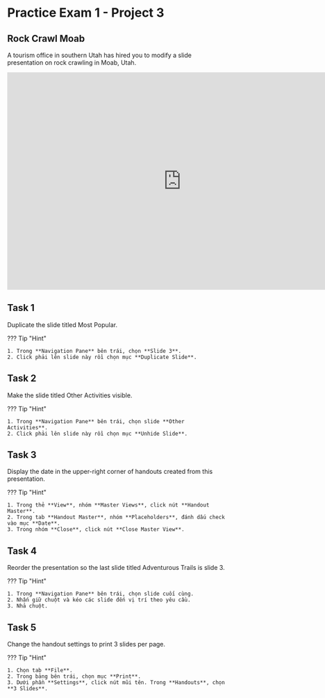 # Practice Exam 1 - Project 3

## Rock Crawl Moab

A tourism office in southern Utah has hired you to modify a slide presentation on rock crawling in Moab, Utah.

<iframe width="800" height="500" src="https://www.youtube.com/embed/3WeOg30TnvA?si=CIgAOuTG4Pzbn-jB&amp;start=801" title="YouTube video player" frameborder="0" allow="accelerometer; autoplay; clipboard-write; encrypted-media; gyroscope; picture-in-picture; web-share" referrerpolicy="strict-origin-when-cross-origin" allowfullscreen></iframe>

## Task 1

Duplicate the slide titled Most Popular.

??? Tip "Hint"

    1. Trong **Navigation Pane** bên trái, chọn **Slide 3**.
    2. Click phải lên slide này rồi chọn mục **Duplicate Slide**.

## Task 2

Make the slide titled Other Activities visible.

??? Tip "Hint"

    1. Trong **Navigation Pane** bên trái, chọn slide **Other Activities**.
    2. Click phải lên slide này rồi chọn mục **Unhide Slide**.

## Task 3

Display the date in the upper-right corner of handouts created from this presentation.

??? Tip "Hint"

    1. Trong thẻ **View**, nhóm **Master Views**, click nút **Handout Master**.
    2. Trong tab **Handout Master**, nhóm **Placeholders**, đánh dấu check vào mục **Date**.
    3. Trong nhóm **Close**, click nút **Close Master View**.

## Task 4

Reorder the presentation so the last slide titled Adventurous Trails is slide 3.

??? Tip "Hint"

    1. Trong **Navigation Pane** bên trái, chọn slide cuối cùng.
    2. Nhấn giữ chuột và kéo các slide đến vị trí theo yêu cầu.
    3. Nhả chuột.

## Task 5

Change the handout settings to print 3 slides per page.

??? Tip "Hint"

    1. Chọn tab **File**.
    2. Trong bảng bên trái, chọn mục **Print**.
    3. Dưới phần **Settings**, click nút mũi tên. Trong **Handouts**, chọn **3 Slides**.
